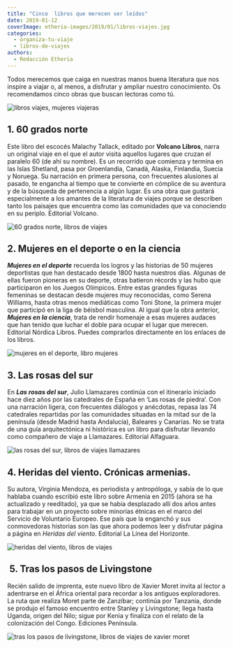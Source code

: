 ```yaml
---
title: "Cinco  libros que merecen ser leídos"
date: 2019-01-12
coverImage: etheria-images/2019/01/libros-viajes.jpg
categories: 
  - organiza-tu-viaje
  - libros-de-viajes
authors: 
  - Redacción Etheria
---
```


Todos merecemos que caiga en nuestras manos buena literatura que nos inspire a viajar o, 
al menos, a disfrutar y ampliar nuestro conocimiento. Os recomendamos cinco obras que 
buscan lectoras como tú. 

![libros viajes, mujeres viajeras](etheria-images/2019/01/libros-viajes.jpg)

## 1\. 60 grados norte

Este libro del escocés Malachy Tallack, editado por **Volcano Libros**, narra un 
original viaje en el que el autor visita aquellos lugares que cruzan el paralelo 60 (de 
ahí su nombre). Es un recorrido que comienza y termina en las Islas Shetland, pasa por 
Groenlandia, Canadá, Alaska, Finlandia, Suecia y Noruega. Su narración en primera 
persona, con frecuentes alusiones al pasado, te engancha al tiempo que te convierte en 
cómplice de su aventura y de la búsqueda de pertenencia a algún lugar. Es una obra que 
gustará especialmente a los amantes de la literatura de viajes porque se describen tanto 
los paisajes que encuentra como las comunidades que va conociendo en su periplo. 
Editorial Volcano. 

![60 grados norte, libros de viajes](etheria-images/2019/01/60-grados-norte-1024x774.jpg "Libro 60 grados norte de la editorial Volcano.")

## 2\. Mujeres en el deporte o en la ciencia

_**Mujeres en el deporte**_ recuerda los logros y las historias de 50 mujeres 
deportistas que han destacado desde 1800 hasta nuestros días. Algunas de ellas fueron 
pioneras en su deporte, otras batieron récords y las hubo que participaron en los Juegos 
Olímpicos. Entre estas grandes figuras femeninas se destacan desde mujeres muy 
reconocidas, como Serena Williams, hasta otras menos mediáticas como Toni Stone, la 
primera mujer que participó en la liga de béisbol masculina. Al igual que la obra 
anterior, _**Mujeres en la ciencia**_, trata de rendir homenaje a esas mujeres audaces 
que han tenido que luchar el doble para ocupar el lugar que merecen. Editorial Nórdica 
Libros. Puedes comprarlos directamente en los enlaces de los libros. 

![mujeres en el deporte, libro mujeres](etheria-images/2019/01/mujeres-en-el-deporte-1024x481.jpg)

## 3\. Las rosas del sur

En **_Las rosas del sur_**, Julio Llamazares continúa con el itinerario iniciado hace 
diez años por las catedrales de España en ‘Las rosas de piedra’. Con una narración 
ligera, con frecuentes diálogos y anécdotas, repasa las 74 catedrales repartidas por las 
comunidades situadas en la mitad sur de la península (desde Madrid hasta Andalucía), 
Baleares y Canarias. No se trata de una guía arquitectónica ni histórica es un libro 
para disfrutar llevando como compañero de viaje a Llamazares. Editorial Alfaguara. 

![las rosas del sur, libros de viajes llamazares](etheria-images/2019/01/las-rosas-del-sur-llamazares-1024x871.jpg "Libro Las rosas del sur, de la editorial Alfaguara.")

## 4\. Heridas del viento. Crónicas armenias.

Su autora, Virginia Mendoza, es periodista y antropóloga, y sabía de lo que hablaba 
cuando escribió este libro sobre Armenia en 2015 (ahora se ha actualizado y reeditado), 
ya que se había desplazado allí dos años antes para trabajar en un proyecto sobre 
minorías étnicas en el marco del Servicio de Voluntario Europeo. Ese país que la 
enganchó y sus conmovedoras historias son las que ahora podemos leer y disfrutar página 
a página en _Heridas del viento_. Editorial La Línea del Horizonte. 

![heridas del viento, libros de viajes](etheria-images/2019/01/heridas-del-viento.jpg "Heridas del viento es un libro editado por La Línea del Horizonte.")

##  5. Tras los pasos de Livingstone

Recién salido de imprenta, este nuevo libro de Xavier Moret invita al lector a 
adentrarse en el África oriental para recordar a los antiguos exploradores. La ruta que 
realiza Moret parte de Zanzíbar; continúa por Tanzania, donde se produjo el famoso 
encuentro entre Stanley y Livingstone; llega hasta Uganda, origen del Nilo; sigue por 
Kenia y finaliza con el relato de la colonización del Congo. Ediciones Península. 

![tras los pasos de livingstone, libros de viajes de xavier moret](etheria-images/2019/01/tras-los-pasos-de-livingstone-1024x791.jpg "Tras los pasos de Livingstones es un libro de Península.")
